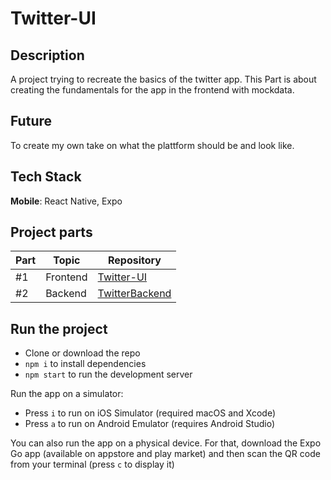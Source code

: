 # Twitter-UI

## Description
A project trying to recreate the basics of the twitter app. This Part is about creating the fundamentals for the app in the frontend with mockdata.

## Future
To create my own take on what the plattform should be and look like.

## Tech Stack

**Mobile**: React Native, Expo

## Project parts

| Part | Topic     | Repository                                                   | 
| ---- | --------- | -------------------------------------------------------------| 
| #1   | Frontend  | [Twitter-UI](https://github.com/elmersson/Twitter-UI)        |
| #2   | Backend   | [TwitterBackend](https://github.com/elmersson/TwitterBackend)|   

## Run the project

- Clone or download the repo
- `npm i` to install dependencies
- `npm start` to run the development server

Run the app on a simulator:

- Press `i` to run on iOS Simulator (required macOS and Xcode)
- Press `a` to run on Android Emulator (requires Android Studio)

You can also run the app on a physical device. For that, download the Expo Go app (available on appstore and play market) and then scan the QR code from your terminal (press `c` to display it)
